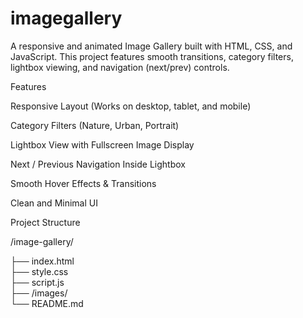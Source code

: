 # imagegallery

A responsive and animated Image Gallery built with HTML, CSS, and JavaScript.
This project features smooth transitions, category filters, lightbox viewing, and navigation (next/prev) controls.

Features

Responsive Layout (Works on desktop, tablet, and mobile)

Category Filters (Nature, Urban, Portrait)

Lightbox View with Fullscreen Image Display

Next / Previous Navigation Inside Lightbox

Smooth Hover Effects & Transitions

Clean and Minimal UI

Project Structure

/image-gallery/

├── index.html        
├── style.css         
├── script.js         
├── /images/          
└── README.md        
